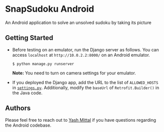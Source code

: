 # SnapSudoku Android

An Android application to solve an unsolved sudoku by taking its picture

## Getting Started

* Before testing on an emulator, run the Django server as follows. You can access `localhost` at `http://10.0.2.2:8000/` on an Android emulator.
  
  ```
  $ python manage.py runserver
  ```
  **Note:** You need to turn on camera settings for your emulator.

* If you deployed the Django app, add the URL to the list of `ALLOWED_HOSTS` in [`settings.py`](https://github.com/ymittal/SnapSudoku/blob/master/django_project/settings.py). Additionally, modify the `baseUrl` of `Retrofit.Builder()` in the Java code.

## Authors

Please feel free to reach out to [Yash Mittal](yashmittal2009@gmail.com) if you have questions regarding the Android codebase.
